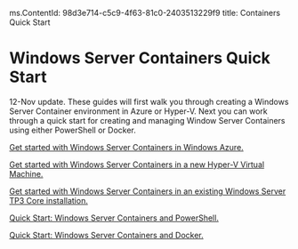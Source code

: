 ms.ContentId: 98d3e714-c5c9-4f63-81c0-2403513229f9
title: Containers Quick Start

# Windows Server Containers Quick Start
12-Nov update. These guides will first walk you through creating a Windows Server Container environment in Azure or Hyper-V. Next you can work through a quick start for creating and managing Window Server Containers using either PowerShell or Docker.

[Get started with Windows Server Containers in Windows Azure.](./azure_setup.md)

[Get started with Windows Server Containers in a new Hyper-V Virtual Machine.](./container_setup.md)

[Get started with Windows Server Containers in an existing Windows Server TP3 Core installation.](./inplace_setup.md)

[Quick Start: Windows Server Containers and PowerShell.](./manage_powershell.md)

[Quick Start: Windows Server Containers and Docker.](./manage_docker.md)